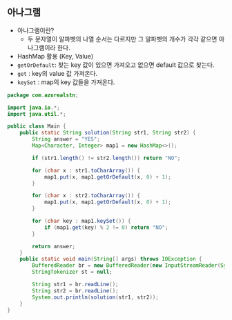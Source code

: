 ## 아나그램

- 아나그램이란?
    - 두 문자열이 알파벳의 나열 순서는 다르지만 그 알파벳의 개수가 각각 같으면 아나그램이라 한다.
- HashMap 활용 (Key, Value)
- `getOrDefault`: 찾는 key 값이 있으면 가져오고 없으면 default 값으로 찾는다.
- `get` : key의 value 값 가져온다.
- `keySet` : map의 key 값들을 가져온다.

```java
package com.azurealstn;

import java.io.*;
import java.util.*;

public class Main {
    public static String solution(String str1, String str2) {
        String answer = "YES";
        Map<Character, Integer> map1 = new HashMap<>();

        if (str1.length() != str2.length()) return "NO";

        for (char x : str1.toCharArray()) {
            map1.put(x, map1.getOrDefault(x, 0) + 1);
        }

        for (char x : str2.toCharArray()) {
            map1.put(x, map1.getOrDefault(x, 0) + 1);
        }

        for (char key : map1.keySet()) {
            if (map1.get(key) % 2 != 0) return "NO";
        }

        return answer;
    }
    public static void main(String[] args) throws IOException {
        BufferedReader br = new BufferedReader(new InputStreamReader(System.in));
        StringTokenizer st = null;

        String str1 = br.readLine();
        String str2 = br.readLine();
        System.out.println(solution(str1, str2));
    }
}
```
